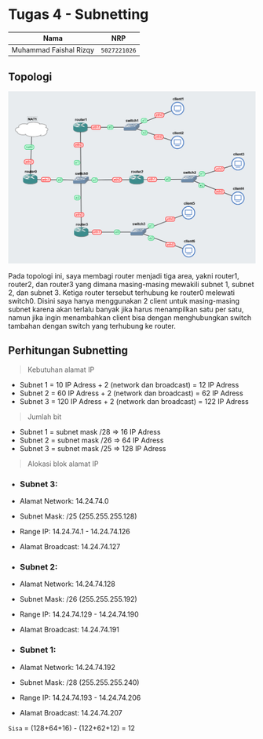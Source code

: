 # Tugas 4 - Subnetting
| Nama                   | NRP          |
| ---------------------- | ------------ |
| Muhammad Faishal Rizqy | `5027221026` |

## Topologi
![topologi](https://github.com/ishal24/Tugas-4-Subnetting/blob/main/img/topology.png)

Pada topologi ini, saya membagi router menjadi tiga area, yakni router1, router2, dan router3 yang dimana masing-masing mewakili subnet 1, subnet 2, dan subnet 3. Ketiga router tersebut terhubung ke router0 melewati switch0. Disini saya hanya menggunakan 2 client untuk masing-masing subnet karena akan terlalu banyak jika harus menampilkan satu per satu, namun jika ingin menambahkan client bisa dengan menghubungkan switch tambahan dengan switch yang terhubung ke router.

## Perhitungan Subnetting
> Kebutuhan alamat IP
- Subnet 1 = 10 IP Adress + 2 (network dan broadcast) = 12 IP Adress
- Subnet 2 = 60 IP Adress + 2 (network dan broadcast) = 62 IP Adress
- Subnet 3 = 120 IP Adress + 2 (network dan broadcast) = 122 IP Adress

> Jumlah bit
- Subnet 1 = subnet mask /28 => 16 IP Adress
- Subnet 2 = subnet mask /26 => 64 IP Adress
- Subnet 3 = subnet mask /25 => 128 IP Adress

> Alokasi blok alamat IP
- ### **Subnet 3:**
- Alamat Network: 14.24.74.0
- Subnet Mask: /25 (255.255.255.128)
- Range IP: 14.24.74.1 - 14.24.74.126
- Alamat Broadcast: 14.24.74.127


- ### **Subnet 2:**
- Alamat Network: 14.24.74.128
- Subnet Mask: /26 (255.255.255.192)
- Range IP: 14.24.74.129 - 14.24.74.190
- Alamat Broadcast: 14.24.74.191

- ### **Subnet 1:**
- Alamat Network: 14.24.74.192
- Subnet Mask: /28 (255.255.255.240)
- Range IP: 14.24.74.193 - 14.24.74.206
- Alamat Broadcast: 14.24.74.207

`Sisa` = (128+64+16) - (122+62+12) = 12
